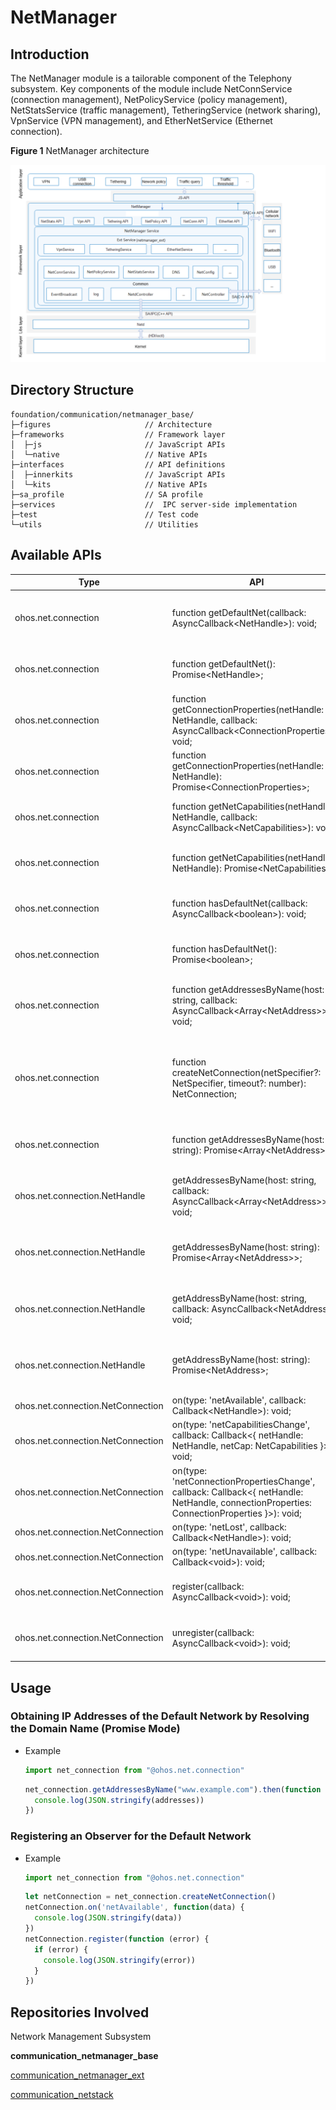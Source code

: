 # NetManager

## Introduction

The NetManager module is a tailorable component of the Telephony subsystem. Key components of the module include NetConnService (connection management), NetPolicyService (policy management), NetStatsService (traffic management), TetheringService (network sharing), VpnService (VPN management), and EtherNetService (Ethernet connection).

**Figure 1**  NetManager architecture

![net_conn_manager_arch](figures/net_conn_manager_arch.png)

## Directory Structure

```
foundation/communication/netmanager_base/
├─figures                     // Architecture
├─frameworks                  // Framework layer
│  ├─js                       // JavaScript APIs
│  └─native                   // Native APIs
├─interfaces                  // API definitions
│  ├─innerkits                // JavaScript APIs
│  └─kits                     // Native APIs
├─sa_profile                  // SA profile
├─services                    //  IPC server-side implementation
├─test                        // Test code
└─utils                       // Utilities
```

## Available APIs

| Type| API| Description|
| ---- | ---- | ---- |
| ohos.net.connection | function getDefaultNet(callback: AsyncCallback\<NetHandle>): void; |Creates a **NetHandle** object that contains the **netId** of the default network. This function uses an asynchronous callback to return the result.|
| ohos.net.connection | function getDefaultNet(): Promise\<NetHandle>; |Creates a **NetHandle** object that contains the **netId** of the default network. This function uses a promise to return the result.|
| ohos.net.connection | function getConnectionProperties(netHandle: NetHandle, callback: AsyncCallback\<ConnectionProperties>): void; |Queries link information of the default network. This function uses an asynchronous callback to return the result.|
| ohos.net.connection | function getConnectionProperties(netHandle: NetHandle): Promise\<ConnectionProperties>; |Queries link information of the default network. This function uses a promise to return the result.|
| ohos.net.connection | function getNetCapabilities(netHandle: NetHandle, callback: AsyncCallback\<NetCapabilities>): void; |Queries the capability set of the default network. This function uses an asynchronous callback to return the result.|
| ohos.net.connection | function getNetCapabilities(netHandle: NetHandle): Promise\<NetCapabilities>; |Queries the capability set of the default network. This function uses a promise to return the result.|
| ohos.net.connection | function hasDefaultNet(callback: AsyncCallback\<boolean>): void; |Checks whether the default network is available. This function uses an asynchronous callback to return the result.|
| ohos.net.connection | function hasDefaultNet(): Promise\<boolean>; |Checks whether the default network is available. This function uses a promise to return the result.|
| ohos.net.connection | function getAddressesByName(host: string, callback: AsyncCallback\<Array\<NetAddress>>): void; |Obtains all IP addresses of the default network by resolving the domain name. This function uses an asynchronous callback to return the result.|
| ohos.net.connection | function createNetConnection(netSpecifier?: NetSpecifier, timeout?: number): NetConnection; |Creates a **NetConnection** object. **netSpecifier** specifies the network, and **timeout** specifies the timeout interval. **timeout** is configurable only when **netSpecifier** is specified. If neither of them is present, the default network is used.|
| ohos.net.connection | function getAddressesByName(host: string): Promise\<Array\<NetAddress>>; |Obtains all IP addresses of the default network by resolving the domain name. This function uses a promise to return the result.|
| ohos.net.connection.NetHandle | getAddressesByName(host: string, callback: AsyncCallback\<Array\<NetAddress>>): void; |Obtains all IP addresses of the specified network by resolving the domain name. This function uses an asynchronous callback to return the result.|
| ohos.net.connection.NetHandle | getAddressesByName(host: string): Promise\<Array\<NetAddress>>; |Obtains all IP addresses of the specified network by resolving the domain name. This function uses a promise to return the result.|
| ohos.net.connection.NetHandle | getAddressByName(host: string, callback: AsyncCallback\<NetAddress>): void; |Obtains an IP address of the specified network by resolving the domain name. This function uses an asynchronous callback to return the result.|
| ohos.net.connection.NetHandle | getAddressByName(host: string): Promise\<NetAddress>; |Obtains an IP address of the specified network by resolving the domain name. This function uses a promise to return the result.|
| ohos.net.connection.NetConnection | on(type: 'netAvailable', callback: Callback\<NetHandle>): void; |Listens to **netAvailable** events.|
| ohos.net.connection.NetConnection | on(type: 'netCapabilitiesChange', callback: Callback\<{ netHandle: NetHandle, netCap: NetCapabilities }>): void; |Listens to **netCapabilitiesChange** events.|
| ohos.net.connection.NetConnection | on(type: 'netConnectionPropertiesChange', callback: Callback\<{ netHandle: NetHandle, connectionProperties: ConnectionProperties }>): void; |Listens to **netConnectionPropertiesChange** events.|
| ohos.net.connection.NetConnection | on(type: 'netLost', callback: Callback\<NetHandle>): void; |Listens to **netLost** events.|
| ohos.net.connection.NetConnection | on(type: 'netUnavailable', callback: Callback\<void>): void; |Listens to **netUnavailable** events.|
| ohos.net.connection.NetConnection | register(callback: AsyncCallback\<void>): void; |Registers an observer for the default network or the network specified in **createNetConnection**.|
| ohos.net.connection.NetConnection | unregister(callback: AsyncCallback\<void>): void; |Unregisters the observer for the default network or the network specified in **createNetConnection**.|

## Usage

### Obtaining IP Addresses of the Default Network by Resolving the Domain Name (Promise Mode)

* Example
  ```javascript
  import net_connection from "@ohos.net.connection" 
  ```
  ```javascript
  net_connection.getAddressesByName("www.example.com").then(function (addresses) {
    console.log(JSON.stringify(addresses))
  })
  ```

### Registering an Observer for the Default Network

* Example
  ```javascript
  import net_connection from "@ohos.net.connection" 
  ```
  ```javascript
  let netConnection = net_connection.createNetConnection()
  netConnection.on('netAvailable', function(data) {
    console.log(JSON.stringify(data))
  })
  netConnection.register(function (error) {
    if (error) {
      console.log(JSON.stringify(error))
    }
  })
  ```

## Repositories Involved

Network Management Subsystem

**communication_netmanager_base**

[communication_netmanager_ext](https://gitee.com/openharmony/communication_netmanager_ext)

[communication_netstack](https://gitee.com/openharmony/communication_netstack)
